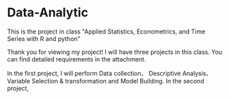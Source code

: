 # Data-Analytic
This is the project in class "Applied Statistics, Econometrics, and Time Series with R and python"

Thank you for viewing my project! I will have three projects in this class. You can find detailed requirements in the attachment.

In the first project, I will perform Data collection、 Descriptive Analysis、Variable Selection & transformation and Model Building.
In the second project, 
